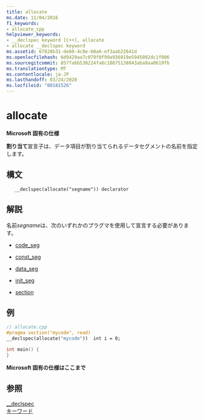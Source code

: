 ```yaml
---
title: allocate
ms.date: 11/04/2016
f1_keywords:
- allocate_cpp
helpviewer_keywords:
- __declspec keyword [C++], allocate
- allocate __declspec keyword
ms.assetid: 67828b31-de60-4c0e-b0a6-ef3aab22641d
ms.openlocfilehash: 6d9429aa7c079f0f99a936019e5945092dc1f006
ms.sourcegitcommit: 857fa6b530224fa6c18675138043aba9aa0619fb
ms.translationtype: MT
ms.contentlocale: ja-JP
ms.lasthandoff: 03/24/2020
ms.locfileid: "80181526"
---
```

# <a name="allocate"></a>allocate

**Microsoft 固有の仕様**

**割り当て**宣言子は、データ項目が割り当てられるデータセグメントの名前を指定します。

## <a name="syntax"></a>構文

```
   __declspec(allocate("segname")) declarator
```

## <a name="remarks"></a>解説

名前*segname*は、次のいずれかのプラグマを使用して宣言する必要があります。

- [code_seg](../preprocessor/code-seg.md)

- [const_seg](../preprocessor/const-seg.md)

- [data_seg](../preprocessor/data-seg.md)

- [init_seg](../preprocessor/init-seg.md)

- [section](../preprocessor/section.md)

## <a name="example"></a>例

```cpp
// allocate.cpp
#pragma section("mycode", read)
__declspec(allocate("mycode"))  int i = 0;

int main() {
}
```

**Microsoft 固有の仕様はここまで**

## <a name="see-also"></a>参照

[__declspec](../cpp/declspec.md)<br/>
[キーワード](../cpp/keywords-cpp.md)
